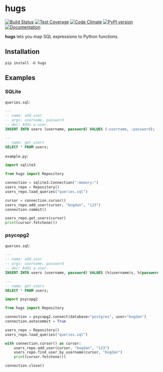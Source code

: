 # hugs

[![Build Status](https://travis-ci.org/Bogdanp/hugs.svg?branch=master)](https://travis-ci.org/Bogdanp/hugs)
[![Test Coverage](https://codeclimate.com/github/Bogdanp/hugs/badges/coverage.svg)](https://codeclimate.com/github/Bogdanp/hugs/coverage)
[![Code Climate](https://codeclimate.com/github/Bogdanp/hugs/badges/gpa.svg)](https://codeclimate.com/github/Bogdanp/hugs)
[![PyPI version](https://badge.fury.io/py/hugs.svg)](https://badge.fury.io/py/hugs)
[![Documentation](https://img.shields.io/badge/doc-latest-brightgreen.svg)](http://hugs.io)

**hugs** lets you map SQL expressions to Python functions.

## Installation

    pip install -U hugs

## Examples

### SQLite

`queries.sql`:

``` sql
---
-- name: add_user
-- args: username, password
-- doc: Adds a user.
INSERT INTO users (username, password) VALUES (:username, :password);

---
-- name: get_users
SELECT * FROM users;
```

`example.py`:

``` python
import sqlite3

from hugs import Repository

connection = sqlite3.Connection(":memory:")
users_repo = Repository()
users_repo.load_queries("queries.sql")

cursor = connection.cursor()
users_repo.add_user(cursor, "bogdan", "123")
connection.commit()

users_repo.get_users(cursor)
print(cursor.fetchone())
```

### psycopg2

`queries.sql`:

``` sql
---
-- name: add_user
-- args: username, password
-- doc: Adds a user.
INSERT INTO users (username, password) VALUES (%(username)s, %(password)s);

---
-- name: get_users
SELECT * FROM users;
```

```python
import psycopg2

from hugs import Repository

connection = psycopg2.connect(database="postgres", user="bogdan")
connection.autocommit = True

users_repo = Repository()
users_repo.load_queries("queries.sql")

with connection.cursor() as cursor:
    users_repo.add_user(cursor, "bogdan", "123")
    users_repo.find_user_by_username(cursor, "bogdan")
    print(cursor.fetchone())

connection.close()
```
